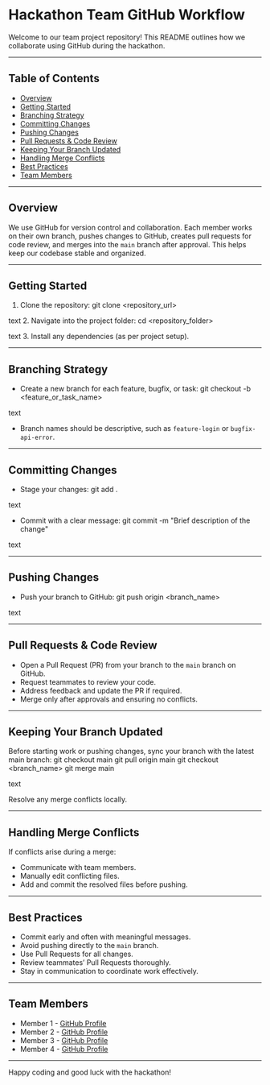 # Hackathon Team GitHub Workflow

Welcome to our team project repository! This README outlines how we collaborate using GitHub during the hackathon.

---

## Table of Contents

- [Overview](#overview)
- [Getting Started](#getting-started)
- [Branching Strategy](#branching-strategy)
- [Committing Changes](#committing-changes)
- [Pushing Changes](#pushing-changes)
- [Pull Requests & Code Review](#pull-requests--code-review)
- [Keeping Your Branch Updated](#keeping-your-branch-updated)
- [Handling Merge Conflicts](#handling-merge-conflicts)
- [Best Practices](#best-practices)
- [Team Members](#team-members)

---

## Overview

We use GitHub for version control and collaboration. Each member works on their own branch, pushes changes to GitHub, creates pull requests for code review, and merges into the `main` branch after approval. This helps keep our codebase stable and organized.

---

## Getting Started

1. Clone the repository:
git clone <repository_url>

text
2. Navigate into the project folder:
cd <repository_folder>

text
3. Install any dependencies (as per project setup).

---

## Branching Strategy

- Create a new branch for each feature, bugfix, or task:
git checkout -b <feature_or_task_name>

text
- Branch names should be descriptive, such as `feature-login` or `bugfix-api-error`.

---

## Committing Changes

- Stage your changes:
git add .

text
- Commit with a clear message:
git commit -m "Brief description of the change"

text

---

## Pushing Changes

- Push your branch to GitHub:
git push origin <branch_name>

text

---

## Pull Requests & Code Review

- Open a Pull Request (PR) from your branch to the `main` branch on GitHub.
- Request teammates to review your code.
- Address feedback and update the PR if required.
- Merge only after approvals and ensuring no conflicts.

---

## Keeping Your Branch Updated

Before starting work or pushing changes, sync your branch with the latest main branch:
git checkout main
git pull origin main
git checkout <branch_name>
git merge main

text

Resolve any merge conflicts locally.

---

## Handling Merge Conflicts

If conflicts arise during a merge:
- Communicate with team members.
- Manually edit conflicting files.
- Add and commit the resolved files before pushing.

---

## Best Practices

- Commit early and often with meaningful messages.
- Avoid pushing directly to the `main` branch.
- Use Pull Requests for all changes.
- Review teammates’ Pull Requests thoroughly.
- Stay in communication to coordinate work effectively.

---

## Team Members

- Member 1 - [GitHub Profile](https://github.com/username1)
- Member 2 - [GitHub Profile](https://github.com/username2)
- Member 3 - [GitHub Profile](https://github.com/username3)
- Member 4 - [GitHub Profile](https://github.com/username4)

---

Happy coding and good luck with the hackathon!
